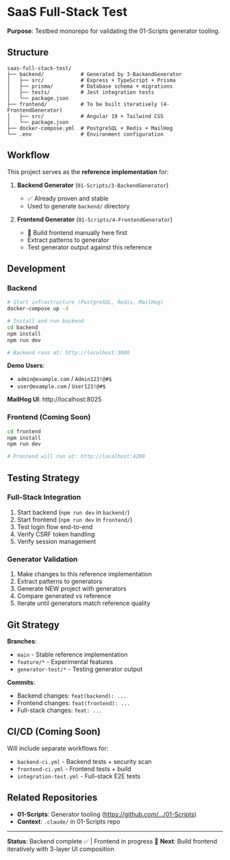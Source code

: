 # SaaS Full-Stack Test

**Purpose**: Testbed monorepo for validating the 01-Scripts generator tooling.

## Structure

```
saas-full-stack-test/
├── backend/            # Generated by 3-BackendGenerator
│   ├── src/            # Express + TypeScript + Prisma
│   ├── prisma/         # Database schema + migrations
│   ├── tests/          # Jest integration tests
│   └── package.json
├── frontend/           # To be built iteratively (4-FrontendGenerator)
│   ├── src/            # Angular 19 + Tailwind CSS
│   └── package.json
├── docker-compose.yml  # PostgreSQL + Redis + MailHog
└── .env                # Environment configuration
```

## Workflow

This project serves as the **reference implementation** for:

1. **Backend Generator** (`01-Scripts/3-BackendGenerator`)
   - ✅ Already proven and stable
   - Used to generate `backend/` directory

2. **Frontend Generator** (`01-Scripts/4-FrontendGenerator`)
   - 🚧 Build frontend manually here first
   - Extract patterns to generator
   - Test generator output against this reference

## Development

### Backend

```bash
# Start infrastructure (PostgreSQL, Redis, MailHog)
docker-compose up -d

# Install and run backend
cd backend
npm install
npm run dev

# Backend runs at: http://localhost:3000
```

**Demo Users**:
- `admin@example.com` / `Admin123!@#$`
- `user@example.com` / `User123!@#$`

**MailHog UI**: http://localhost:8025

### Frontend (Coming Soon)

```bash
cd frontend
npm install
npm run dev

# Frontend will run at: http://localhost:4200
```

## Testing Strategy

### Full-Stack Integration
1. Start backend (`npm run dev` in `backend/`)
2. Start frontend (`npm run dev` in `frontend/`)
3. Test login flow end-to-end
4. Verify CSRF token handling
5. Verify session management

### Generator Validation
1. Make changes to this reference implementation
2. Extract patterns to generators
3. Generate NEW project with generators
4. Compare generated vs reference
5. Iterate until generators match reference quality

## Git Strategy

**Branches**:
- `main` - Stable reference implementation
- `feature/*` - Experimental features
- `generator-test/*` - Testing generator output

**Commits**:
- Backend changes: `feat(backend): ...`
- Frontend changes: `feat(frontend): ...`
- Full-stack changes: `feat: ...`

## CI/CD (Coming Soon)

Will include separate workflows for:
- `backend-ci.yml` - Backend tests + security scan
- `frontend-ci.yml` - Frontend tests + build
- `integration-test.yml` - Full-stack E2E tests

## Related Repositories

- **01-Scripts**: Generator tooling (https://github.com/.../01-Scripts)
- **Context**: `.claude/` in 01-Scripts repo

---

**Status**: Backend complete ✅ | Frontend in progress 🚧
**Next**: Build frontend iteratively with 3-layer UI composition
